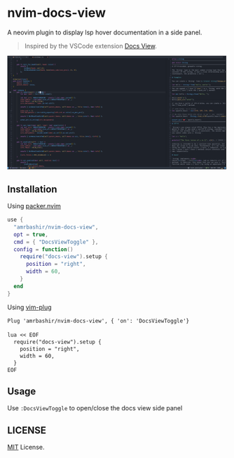 # nvim-docs-view

A neovim plugin to display lsp hover documentation in a side panel.
> Inspired by the VSCode extension [Docs View](https://marketplace.visualstudio.com/items?itemName=bierner.docs-view).


<img src="demo.png" width="500"/>

## Installation

Using [packer.nvim](https://github.com/wbthomason/packer.nvim)

```lua
use {
  "amrbashir/nvim-docs-view",
  opt = true,
  cmd = { "DocsViewToggle" },
  config = function()
    require("docs-view").setup {
      position = "right",
      width = 60,
    }
  end
}
```

Using [vim-plug](https://github.com/junegunn/vim-plug)

```viml
Plug 'amrbashir/nvim-docs-view', { 'on': 'DocsViewToggle'}

lua << EOF
  require("docs-view").setup {
    position = "right",
    width = 60,
  }
EOF
```

## Usage

Use `:DocsViewToggle` to open/close the docs view side panel

## LICENSE

[MIT](./LICENSE) License.
